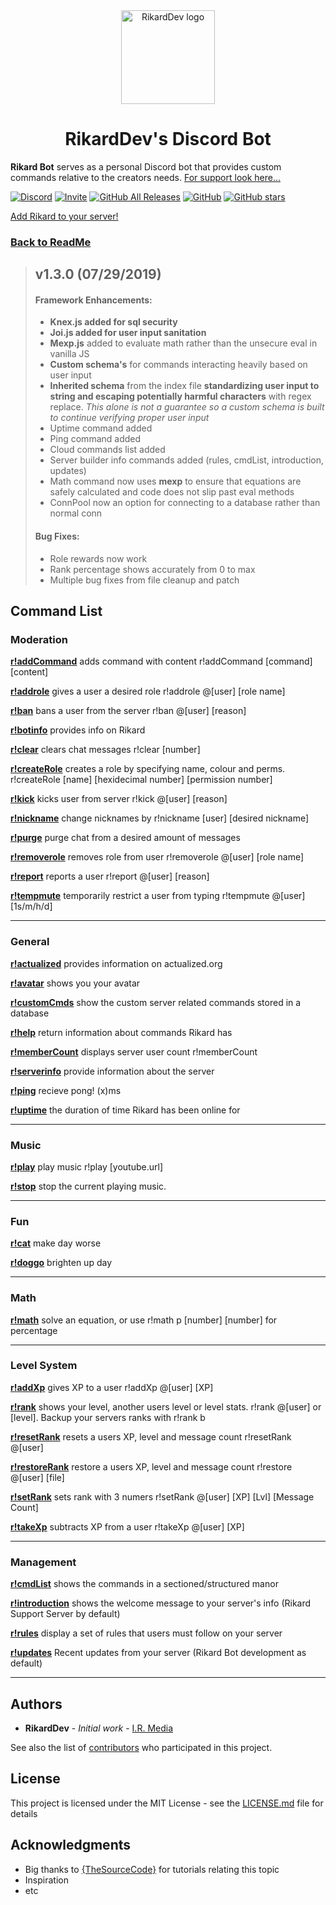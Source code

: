 <div align="center">
  <a href="https://discordapp.com/oauth2/authorize?client_id=546796439725015050&permissions=2080898167&scope=bot">
    <img src="https://i.imgur.com/Y1Z0WBT.png" alt="RikardDev logo" width="150" height="150">
  </a>
</div>
<h1 align="center">RikardDev's Discord Bot</h1>


**Rikard Bot** serves as a personal Discord bot that provides custom commands relative to the creators needs. [For support look here...](https://github.com/riforik/Rikard-Discord-Bot/blob/production/README.md#support)


[![Discord](https://img.shields.io/discord/600715508697792551.svg?color=%237289DA&logo=discord&logoColor=White&style=flat)](https://discord.gg/mZzsJfg)
[![Invite](https://img.shields.io/badge/Rikard-Invite%20to%20Server.svg?color=%237289DA&logo=discord&logoColor=White&style=flat)](https://discordapp.com/oauth2/authorize?client_id=546796439725015050&permissions=2080898167&scope=bot)
[![GitHub All Releases](https://img.shields.io/github/downloads/riforik/Rikard-Discord-Bot/total.svg)](https://github.com/riforik/Rikard-Discord-Bot/blob/master/)
[![GitHub](https://img.shields.io/github/license/riforik/Rikard-Discord-Bot.svg)](https://github.com/riforik/Rikard-Discord-Bot/blob/staging/LICENSE)
[![GitHub stars](https://img.shields.io/github/stars/riforik/Rikard-Discord-Bot.svg?style=social)](https://github.com/riforik/Rikard-Discord-Bot/stargazers)

[Add Rikard to your server!](https://discordapp.com/oauth2/authorize?client_id=546796439725015050&permissions=2080898167&scope=bot)

### [Back to ReadMe](../README.md)

> ## v1.3.0 (07/29/2019)
>
> #### Framework Enhancements:
>
> - **Knex.js added for sql security**
> - **Joi.js added for user input sanitation**
> - **Mexp.js** added to evaluate math rather than the unsecure eval in vanilla JS
> - **Custom schema's** for commands interacting heavily based on user input
> - **Inherited schema** from the index file **standardizing user input to string and escaping potentially harmful characters** with regex replace. *This alone is not a guarantee so a custom schema is built to continue verifying proper user input*
> - Uptime command added
> - Ping command added
> - Cloud commands list added
> - Server builder info commands added (rules, cmdList, introduction, updates)
> - Math command now uses **mexp** to ensure that equations are safely calculated and code does not slip past eval methods
> - ConnPool now an option for connecting to a database rather than normal conn
>
> #### Bug Fixes:
> - Role rewards now work
> - Rank percentage shows accurately from 0 to max
> - Multiple bug fixes from file cleanup and patch


## Command List

### Moderation
[**r!addCommand**](./addCommand.js) adds command with content r!addCommand [command] [content]

[**r!addrole**](./addrole.js) gives a user a desired role r!addrole @[user] [role name]

[**r!ban**](./ban.js) bans a user from the server r!ban @[user] [reason]

[**r!botinfo**](./botinfo.js) provides info on Rikard

[**r!clear**](./clear.js) clears chat messages r!clear [number]

[**r!createRole**](./createRole.js) creates a role by specifying name, colour and perms. r!createRole [name] [hexidecimal number] [permission number]

[**r!kick**](./kick.js) kicks user from server r!kick @[user] [reason]

[**r!nickname**](./nickname.js) change nicknames by r!nickname [user] [desired nickname]

[**r!purge**](./purge.js) purge chat from a desired amount of messages

[**r!removerole**](./removerole.js) removes role from user r!removerole @[user] [role name]

[**r!report**](./report.js) reports a user r!report @[user] [reason]

[**r!tempmute**](./tempmute.js) temporarily restrict a user from typing r!tempmute @[user] [1s/m/h/d]


---
### General
[**r!actualized**](./actualized.js) provides information on actualized.org

[**r!avatar**](./avatar.js) shows you your avatar

[**r!customCmds**](./customCmds.js) show the custom server related commands stored in a database

[**r!help**](./help.js) return information about commands Rikard has

[**r!memberCount**](./memberCount.js) displays server user count r!memberCount

[**r!serverinfo**](./serverinfo.js) provide information about the server

[**r!ping**](./ping.js) recieve pong! (x)ms

[**r!uptime**](./serverinfo.js) the duration of time Rikard has been online for


---
### Music
[**r!play**](./play.js) play music r!play [youtube.url]

[**r!stop**](./stop.js) stop the current playing music.


---
### Fun
[**r!cat**](./cat.js) make day worse

[**r!doggo**](./doggo.js) brighten up day


---
### Math
[**r!math**](./math.js) solve an equation, or use r!math p [number] [number] for percentage


---
### Level System
[**r!addXp**](./addXp.js) gives XP to a user r!addXp @[user] [XP]

[**r!rank**](./rank.js) shows your level, another users level or level stats. r!rank @[user] or [level]. Backup your servers ranks with r!rank b

[**r!resetRank**](./resetRank.js) resets a users XP, level and message count r!resetRank @[user]

[**r!restoreRank**](./restoreRank.js) restore a users XP, level and message count r!restore @[user] [file]

[**r!setRank**](./setRank.js) sets rank with 3 numers r!setRank @[user] [XP] [Lvl] [Message Count]

[**r!takeXp**](./takeXp.js) subtracts XP from a user r!takeXp @[user] [XP]


---
### Management
[**r!cmdList**](./cmdList.js) shows the commands in a sectioned/structured manor

[**r!introduction**](./introduction.js) shows the welcome message to your server's info (Rikard Support Server by default)

[**r!rules**](./rules.js) display a set of rules that users must follow on your server

[**r!updates**](./updates.js) Recent updates from your server (Rikard Bot development as default)


---


## Authors

* **RikardDev** - *Initial work* - [I.R. Media](https://isaiahrobinson.ca/)

See also the list of [contributors](https://github.com/riforik/Rikard-Discord-Bot/contributors) who participated in this project.

## License

This project is licensed under the MIT License - see the [LICENSE.md](LICENSE.md) file for details

## Acknowledgments

* Big thanks to [{TheSourceCode}](https://www.youtube.com/channel/UCNXt2MrZaqfIBknamqwzeXA) for tutorials relating this topic
* Inspiration
* etc
